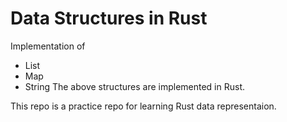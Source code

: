 # Data Structures in Rust
Implementation of
- List
- Map
- String
The above structures are implemented in Rust.

This repo is a practice repo for learning Rust data representaion.
